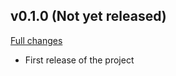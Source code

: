 ## v0.1.0 (Not yet released)

[Full changes](https://github.com/ryansobol/frozen/commits/v0.1.0)

* First release of the project
